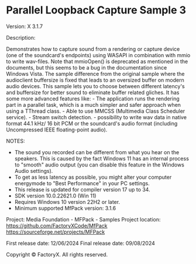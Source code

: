 # Parallel Loopback Capture Sample 3

Version: X 3.1.7

Description:

  Demonstrates how to capture sound from a rendering or capture device (one of the soundcard's endpoints)
  using WASAPI in combination with mmio to write wav-files.
  Note that mmioOpen() is deprecated as mentioned in the documents, 
  but this seems to be a bug in the documentation since Windows Vista.
  The sample difference from the original sample where the audioclient buffersize is fixed that leads to an oversized buffer on modern audio devices.
  This sample lets you to choose between different latency's and buffersize for better sound to eliminate buffer related gliches.
  It has some more advanced features like: 
    - The application runs the rendering part in a parallel task, which is a much simpler and safer approach when using a TThread class.
    - Able to use MMCSS (Multimedia Class Scheduler service).
    - Stream switch detection.
    - possibility to write wav data in native format 44.1 kHz/ 16 bit PCM or the soundcard's audio format (including Uncompressed IEEE floating-point audio). 

NOTES:
 - The sound you recorded can be different from what you hear on the speakers.
   This is caused by the fact Windows 11 has an internal process to "smooth" audio output (you can disable this feature in the Windows Audio settings).
 - To get as less latency as possible, you might alter your computer energymode to "Best Performance" in your PC settings.
 - This release is updated for compiler version 17 up to 34.
 - SDK version 10.0.22621.0 (Win 11)
 - Requires Windows 10 version 22H2 or later.
 - Minimum supported MfPack version: 3.1.6

Project: Media Foundation - MFPack - Samples
Project location: https://github.com/FactoryXCode/MfPack
                  https://sourceforge.net/projects/MFPack

First release date: 12/06/2024
Final release date: 09/08/2024

Copyright © FactoryX. All rights reserved.